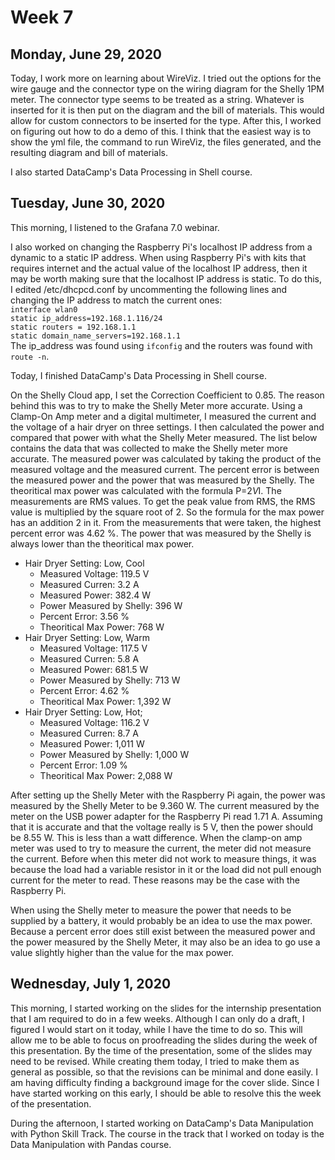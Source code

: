 # Week 7

## Monday, June 29, 2020

Today, I work more on learning about WireViz. I tried out the options for the wire gauge and the connector type on the wiring diagram for the Shelly 1PM meter. The connector type seems to be treated as a string. Whatever is inserted for it is then put on the diagram and the bill of materials. This would allow for custom connectors to be inserted for the type. After this, I worked on figuring out how to do a demo of this. I think that the easiest way is to show the yml file, the command to run WireViz, the files generated, and the resulting diagram and bill of materials.

I also started DataCamp's Data Processing in Shell course.

## Tuesday, June 30, 2020

This morning, I listened to the Grafana 7.0 webinar. 

I also worked on changing the Raspberry Pi's localhost IP address from a dynamic to a static IP address. When using Raspberry Pi's with kits that requires internet and the actual value of the localhost IP address, then it may be worth making sure that the localhost IP address is static. To do this, I edited /etc/dhcpcd.conf by uncommenting the following lines and changing the IP address to match the current ones: <br>
    `interface wlan0` <br>
    `static ip_address=192.168.1.116/24` <br>
    `static routers = 192.168.1.1` <br>
    `static domain_name_servers=192.168.1.1` <br>
The ip_address was found using `ifconfig` and the routers was found with `route -n`. 

Today, I finished DataCamp's Data Processing in Shell course.

On the Shelly Cloud app, I set the Correction Coefficient to 0.85. The reason behind this was to try to make the Shelly Meter more accurate. Using a Clamp-On Amp meter and a digital multimeter, I measured the current and the voltage of a hair dryer on three settings. I then calculated the power and compared that power with what the Shelly Meter measured. The list below contains the data that was collected to make the Shelly meter more accurate. The measured power was calculated by taking the product of the measured voltage and the measured current. The percent error is between the measured power and the power that was measured by the Shelly. The theoritical max power was calculated with the formula P=2*V*I. The measurements are RMS values. To get the peak value from RMS, the RMS value is multiplied by the square root of 2. So the formula for the max power has an addition 2 in it. From the measurements that were taken, the highest percent error was 4.62 %. The power that was measured by the Shelly is always lower than the theoritical max power. 

- Hair Dryer Setting: Low, Cool
    - Measured Voltage: 119.5 V
    - Measured Curren: 3.2 A
    - Measured Power: 382.4 W
    - Power Measured by Shelly: 396 W
    - Percent Error: 3.56 %
    - Theoritical Max Power: 768 W
- Hair Dryer Setting: Low, Warm
    - Measured Voltage: 117.5 V
    - Measured Curren: 5.8 A
    - Measured Power: 681.5 W
    - Power Measured by Shelly: 713 W
    - Percent Error: 4.62 %
    - Theoritical Max Power: 1,392 W
- Hair Dryer Setting: Low, Hot; 
    - Measured Voltage: 116.2 V
    - Measured Curren: 8.7 A
    - Measured Power: 1,011 W
    - Power Measured by Shelly: 1,000 W
    - Percent Error: 1.09 %
    - Theoritical Max Power: 2,088 W
<!---
**Table 1: The data collected and used to make the Shelly more accurate.**
| Hair Dryer Setting | Measured Voltage | Measured Current | Measured Power | Power Measured by Shelly | Percent Error | Theoritical Max Power | 
| ------------------ | ---------------- | ---------------- | -------------- | ------------------------ | ------------- | --------------------- | 
|     Low, Cool      |     119.5 V      |      3.2 A       |    382.4 W     |           396 W          |     3.56 %    |        768 W          | 
|     Low, Warm      |     117.5 V      |      5.8 A       |    681.5 W     |           713 W          |     4.62 %    |        1,392 W        | 
|     Low, Hot       |     116.2 V      |      8.7 A       |    1,011 W     |          1,000 W         |     1.09 %    |        2,088 W        | 
-->

After setting up the Shelly Meter with the Raspberry Pi again, the power was measured by the Shelly Meter to be 9.360 W. The current measured by the meter on the USB power adapter for the Raspberry Pi read 1.71 A. Assuming that it is accurate and that the voltage really is 5 V, then the power should be 8.55 W. This is less than a watt difference. When the clamp-on amp meter was used to try to measure the current, the meter did not measure the current. Before when this meter did not work to measure things, it was because the load had a variable resistor in it or the load did not pull enough current for the meter to read. These reasons may be the case with the Raspberry Pi. 

When using the Shelly meter to measure the power that needs to be supplied by a battery, it would probably be an idea to use the max power. Because a percent error does still exist between the measured power and the power measured by the Shelly Meter, it may also be an idea to go use a value slightly higher than the value for the max power. 


## Wednesday, July 1, 2020

This morning, I started working on the slides for the internship presentation that I am required to do in a few weeks. Although I can only do a draft, I figured I would start on it today, while I have the time to do so. This will allow me to be able to focus on proofreading the slides during the week of this presentation. By the time of the presentation, some of the slides may need to be revised. While creating them today, I tried to make them as general as possible, so that the revisions can be minimal and done easily. I am having difficulty finding a background image for the cover slide. Since I have started working on this early, I should be able to resolve this the week of the presentation.

During the afternoon, I started working on DataCamp's Data Manipulation with Python Skill Track. The course in the track that I worked on today is the Data Manipulation with Pandas course.


